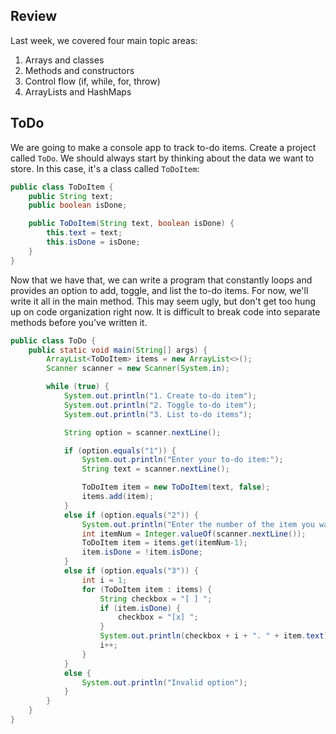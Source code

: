 ## Review

Last week, we covered four main topic areas:

1. Arrays and classes
2. Methods and constructors
3. Control flow (if, while, for, throw)
4. ArrayLists and HashMaps

## ToDo

We are going to make a console app to track to-do items. Create a project called `ToDo`. We should always start by thinking about the data we want to store. In this case, it's a class called `ToDoItem`:

```java
public class ToDoItem {
    public String text;
    public boolean isDone;

    public ToDoItem(String text, boolean isDone) {
        this.text = text;
        this.isDone = isDone;
    }
}
```

Now that we have that, we can write a program that constantly loops and provides an option to add, toggle, and list the to-do items. For now, we'll write it all in the main method. This may seem ugly, but don't get too hung up on code organization right now. It is difficult to break code into separate methods before you've written it.

```java
public class ToDo {
    public static void main(String[] args) {
        ArrayList<ToDoItem> items = new ArrayList<>();
        Scanner scanner = new Scanner(System.in);

        while (true) {
            System.out.println("1. Create to-do item");
            System.out.println("2. Toggle to-do item");
            System.out.println("3. List to-do items");

            String option = scanner.nextLine();

            if (option.equals("1")) {
                System.out.println("Enter your to-do item:");
                String text = scanner.nextLine();

                ToDoItem item = new ToDoItem(text, false);
                items.add(item);
            }
            else if (option.equals("2")) {
                System.out.println("Enter the number of the item you want to toggle:");
                int itemNum = Integer.valueOf(scanner.nextLine());
                ToDoItem item = items.get(itemNum-1);
                item.isDone = !item.isDone;
            }
            else if (option.equals("3")) {
                int i = 1;
                for (ToDoItem item : items) {
                    String checkbox = "[ ] ";
                    if (item.isDone) {
                        checkbox = "[x] ";
                    }
                    System.out.println(checkbox + i + ". " + item.text);
                    i++;
                }
            }
            else {
                System.out.println("Invalid option");
            }
        }
    }
}
```
